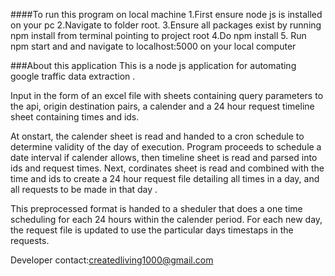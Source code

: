 
####To run this program on local machine
1.First ensure node js is installed on your pc
2.Navigate to folder root.
3.Ensure all packages exist by running npm install from terminal pointing to project root
4.Do npm install
5. Run npm start and and navigate to localhost:5000 on your local computer

###About this application
This is a node js application for automating google traffic data extraction .

Input in the form of an excel file with sheets containing query parameters to the api,
origin destination pairs, a calender and a 24 hour request timeline sheet containing times and ids.

At onstart, the calender sheet is read and handed to a cron schedule to determine validity of the day 
of execution. 
Program proceeds to schedule a date interval if calender allows, then timeline sheet is read and parsed into ids and request times.
Next, cordinates sheet is read and combined with the time and ids to create a 24 hour request file detailing all times in a day,
and all requests to be made in that day .

This preprocessed format is handed to a sheduler that does a one time scheduling for each 24 hours within the calender period.
For each new day, the request file is updated to use the particular days timestaps in the requests.


Developer contact:createdliving1000@gmail.com